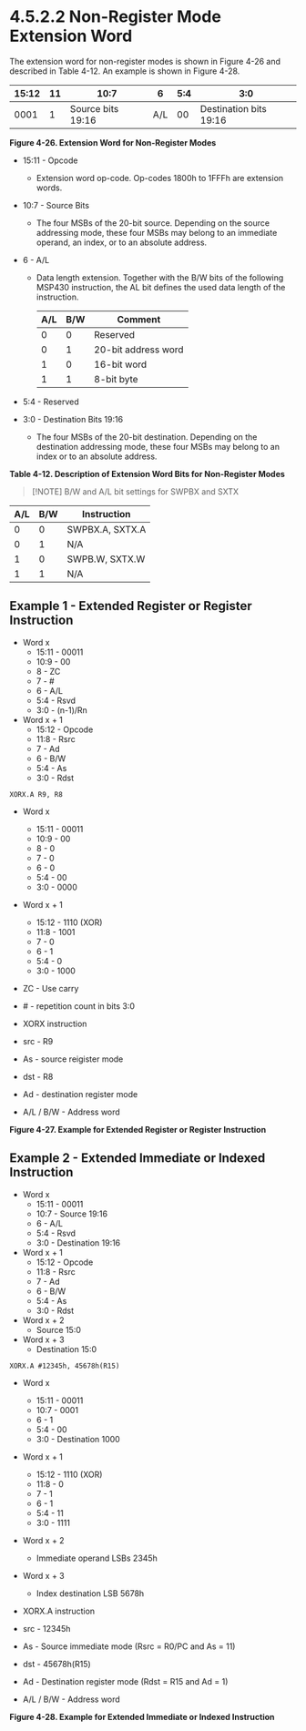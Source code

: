 # 4.5.2.2 Non-Register Mode Extension Word

The extension word for non-register modes is shown in Figure 4-26 and described in Table 4-12. An example is
shown in Figure 4-28.

<a id="figure-4-26"></a>

| 15:12 | 11  | 10:7              | 6   | 5:4 | 3:0                    |
| ----- | --- | ----------------- | --- | --- | ---------------------- |
| 0001  | 1   | Source bits 19:16 | A/L | 00  | Destination bits 19:16 |

**Figure 4-26. Extension Word for Non-Register Modes**

<a id="table-4-12"></a>

- 15:11 - Opcode
  - Extension word op-code. Op-codes 1800h to 1FFFh are extension words.
- 10:7 - Source Bits
  - The four MSBs of the 20-bit source. Depending on the source addressing mode, these four MSBs may belong to
    an immediate operand, an index, or to an absolute address.
- 6 - A/L
  - Data length extension. Together with the B/W bits of the following MSP430 instruction, the AL bit defines the
    used data length of the instruction.

    | A/L | B/W | Comment |
    | --- | --- | ------------------- |
    | 0 | 0 | Reserved |
    | 0 | 1 | 20-bit address word |
    | 1 | 0 | 16-bit word |
    | 1 | 1 | 8-bit byte |

- 5:4 - Reserved
- 3:0 - Destination Bits 19:16
  - The four MSBs of the 20-bit destination. Depending on the destination addressing mode, these four MSBs may
    belong to an index or to an absolute address.

**Table 4-12. Description of Extension Word Bits for Non-Register Modes**

> [!NOTE] B/W and A/L bit settings for SWPBX and SXTX

| A/L | B/W | Instruction     |
| --- | --- | --------------- |
| 0   | 0   | SWPBX.A, SXTX.A |
| 0   | 1   | N/A             |
| 1   | 0   | SWPB.W, SXTX.W  |
| 1   | 1   | N/A             |

## Example 1 - Extended Register or Register Instruction

- Word x
  - 15:11 - 00011
  - 10:9 - 00
  - 8 - ZC
  - 7 - #
  - 6 - A/L
  - 5:4 - Rsvd
  - 3:0 - (n-1)/Rn
- Word x + 1
  - 15:12 - Opcode
  - 11:8 - Rsrc
  - 7 - Ad
  - 6 - B/W
  - 5:4 - As
  - 3:0 - Rdst

`XORX.A R9, R8`

<a id="figure-4-27"></a>

- Word x
  - 15:11 - 00011
  - 10:9 - 00
  - 8 - 0
  - 7 - 0
  - 6 - 0
  - 5:4 - 00
  - 3:0 - 0000
- Word x + 1

  - 15:12 - 1110 (XOR)
  - 11:8 - 1001
  - 7 - 0
  - 6 - 1
  - 5:4 - 0
  - 3:0 - 1000

- ZC - Use carry
- \# - repetition count in bits 3:0
- XORX instruction
- src - R9
- As - source reigister mode
- dst - R8
- Ad - destination register mode
- A/L / B/W - Address word

**Figure 4-27. Example for Extended Register or Register Instruction**

## Example 2 - Extended Immediate or Indexed Instruction

- Word x
  - 15:11 - 00011
  - 10:7 - Source 19:16
  - 6 - A/L
  - 5:4 - Rsvd
  - 3:0 - Destination 19:16
- Word x + 1
  - 15:12 - Opcode
  - 11:8 - Rsrc
  - 7 - Ad
  - 6 - B/W
  - 5:4 - As
  - 3:0 - Rdst
- Word x + 2
  - Source 15:0
- Word x + 3
  - Destination 15:0

`XORX.A #12345h, 45678h(R15)`

<a id="figure-4-28"></a>

- Word x
  - 15:11 - 00011
  - 10:7 - 0001
  - 6 - 1
  - 5:4 - 00
  - 3:0 - Destination 1000

- Word x + 1
  - 15:12 - 1110 (XOR)
  - 11:8 - 0
  - 7 - 1
  - 6 - 1
  - 5:4 - 11
  - 3:0 - 1111
- Word x + 2
  - Immediate operand LSBs 2345h
- Word x + 3

  - Index destination LSB 5678h

- XORX.A instruction
- src - 12345h
- As - Source immediate mode (Rsrc = R0/PC and As = 11)
- dst - 45678h(R15)
- Ad - Destination register mode (Rdst = R15 and Ad = 1)
- A/L / B/W - Address word

**Figure 4-28. Example for Extended Immediate or Indexed Instruction**
